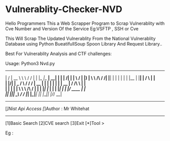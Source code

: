 # Vulnerablity-Checker-NVD

Hello Programmers This a Web Scrapper Program to Scrap Vulnerablity with Cve Number and Version Of the Service Eg:VSFTP , SSH or Cve 

This Will Scrap The Updated Vulnerablity From the National Vulnerablity Database using Python BueatifullSoup Spoon Library And Request Library..

Best For Vulnerablity Analysis and CTF challenges:

Usage: Python3 Nvd.py

  __  __ _____   __          ___    _ _____ _______ ______ _    _       _______ 
 |  \/  |  __ \  \ \        / / |  | |_   _|__   __|  ____| |  | |   /\|__   __|
 | \  / | |__) |  \ \  /\  / /| |__| | | |    | |  | |__  | |__| |  /  \  | |   
 | |\/| |  _  /    \ \/  \/ / |  __  | | |    | |  |  __| |  __  | / /\ \ | |   
 | |  | | | \ \     \  /\  /  | |  | |_| |_   | |  | |____| |  | |/ ____ \| |   
 |_|  |_|_|  \_\     \/  \/   |_|  |_|_____|  |_|  |______|_|  |_/_/    \_\_|   


 
***********************************************************************
[*]Nist Api Access
[*]Author : Mr Whitehat
***********************************************************************
[1]Basic Search
[2]CVE search
[3]Exit 
[*]Tool > <list the Options>

Eg :
